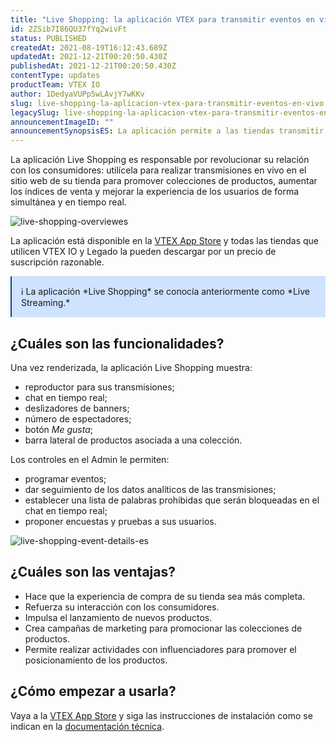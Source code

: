 ```yaml
---
title: "Live Shopping: la aplicación VTEX para transmitir eventos en vivo "
id: 2ZSib7I86QU37fYq2wivFt
status: PUBLISHED
createdAt: 2021-08-19T16:12:43.689Z
updatedAt: 2021-12-21T00:20:50.430Z
publishedAt: 2021-12-21T00:20:50.430Z
contentType: updates
productTeam: VTEX IO
author: 1DedyaVUPp5wLAvjY7wKKv
slug: live-shopping-la-aplicacion-vtex-para-transmitir-eventos-en-vivo
legacySlug: live-shopping-la-aplicacion-vtex-para-transmitir-eventos-en-vivo
announcementImageID: ""
announcementSynopsisES: La aplicación permite a las tiendas transmitir en vivo, vender productos e interactuar en tiempo real con los clientes.
---
```


La aplicación Live Shopping es responsable por revolucionar su relación con los consumidores: utilícela para realizar transmisiones en vivo en el sitio web de su tienda para promover colecciones de productos, aumentar los índices de venta y mejorar la experiencia de los usuarios de forma simultánea y en tiempo real.

![live-shopping-overviewes](https://images.ctfassets.net/alneenqid6w5/6QNneCank2FRHN1M5pZVF1/db72cb142151c3a0745d07c8025ced0c/-Official_Sales_Deck-_VTEX_Live_Shopping_App.png)

La aplicación está disponible en la [VTEX App Store](https://apps.vtex.com/) y todas las tiendas que utilicen VTEX IO y Legado la pueden descargar por un precio de suscripción razonable.

<div style="background-color:#cfe2ff; border-left: 2px solid #084298; border-top-left-radius: 2px; border-bottom-left-radius: 2px; padding: 15px"> ℹ️ La aplicación *Live Shopping* se conocía anteriormente como *Live Streaming.*
</div>

## ¿Cuáles son las funcionalidades?

Una vez renderizada, la aplicación Live Shopping muestra: 

- reproductor para sus transmisiones;
- chat en tiempo real; 
- deslizadores de banners; 
- número de espectadores;
- botón *Me gusta*;
- barra lateral de productos asociada a una colección.

Los controles en el Admin le permiten:

- programar eventos;
- dar seguimiento de los datos analíticos de las transmisiones; 
- establecer una lista de palabras prohibidas que serán bloqueadas en el chat en tiempo real;
- proponer encuestas y pruebas a sus usuarios.

![live-shopping-event-details-es](https://images.ctfassets.net/alneenqid6w5/3S1LlDHlh3P3VAZzLEgMOl/d6c04ae630f2d812789410ad5e2fe2a7/image4.png)

## ¿Cuáles son las ventajas?

- Hace que la experiencia de compra de su tienda sea más completa.
- Refuerza su interacción con los consumidores.
- Impulsa el lanzamiento de nuevos productos.
- Crea campañas de marketing para promocionar las colecciones de productos.
- Permite realizar actividades con influenciadores para promover el posicionamiento de los productos.

## ¿Cómo empezar a usarla?
Vaya a la [VTEX App Store](https://apps.vtex.com/liveshopping/p) y siga las instrucciones de instalación como se indican en la [documentación técnica](https://developers.vtex.com/vtex-developer-docs/docs/vtexventures-livestreaming).

